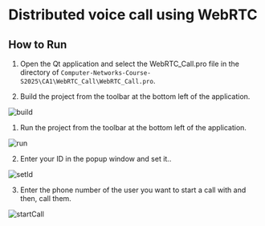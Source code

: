# Distributed voice call using WebRTC

## How to Run

1. Open the Qt application and select the WebRTC_Call.pro file in the directory of `Computer-Networks-Course-S2025\CA1\WebRTC_Call\WebRTC_Call.pro`.

2. Build the project from the toolbar at the bottom left of the application.

![build](https://github.com/MobinaMhr/Computer-Networks-Course-S2025/blob/main/CA1/assets/build.png)

1. Run the project from the toolbar at the bottom left of the application.

![run](https://github.com/MobinaMhr/Computer-Networks-Course-S2025/blob/main/CA1/assets/run.png)

2. Enter your ID in the popup window and set it..

![setId](https://github.com/MobinaMhr/Computer-Networks-Course-S2025/blob/main/CA1/assets/setId.png)

3. Enter the phone number of the user you want to start a call with and then, call them.

![startCall](https://github.com/MobinaMhr/Computer-Networks-Course-S2025/blob/main/CA1/assets/startCall.png)
